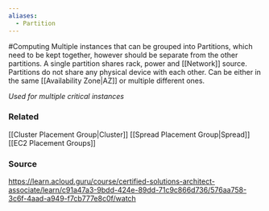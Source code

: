 ```yaml
---
aliases:
  - Partition
---
```

#Computing 
Multiple instances that can be grouped into Partitions, which need to be kept together, however should be separate from the other partitions.
A single partition shares rack, power and [[Network]] source.
Partitions do not share any physical device with each other.
Can be either in the same [[Availability Zone|AZ]] or multiple different ones.

*Used for multiple critical instances*
### Related
[[Cluster Placement Group|Cluster]]
[[Spread Placement Group|Spread]]
[[EC2 Placement Groups]]
### Source
https://learn.acloud.guru/course/certified-solutions-architect-associate/learn/c91a47a3-9bdd-424e-89dd-71c9c866d736/576aa758-3c6f-4aad-a949-f7cb777e8c0f/watch